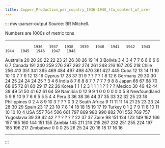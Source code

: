 ```yaml
---
title: Copper_Production_per_country_1936-1948_(Cu_content_of_ore)
---
```


::: mw-parser-output
Source: BR Mitchell.

Numbers are 1000s of metric tons

---

                 1936   1937   1938   1939   1940   1941   1942   1943   1944   1945   1946   1947   1948

Australia 20 20 20 22 22 23 21 26 30 26 19 14 3
Bolivia 3 4 3 4 7 7 6 6 6 6 6 6 7
Canada 191 240 259 276 297 292 274 261 248 216 167 205 218
Chile 256 413 351 341 365 469 484 497 498 470 361 427 445
Cuba 12 13 14 11 10 10 10 7 7 9 12 13 16
Cyprus 17 28 37 31 9 ? ? ? ? 1 8 12 6
Germany 29 30 30 24 25 24 24 24 25 ? 3 4 6
India 8 7 6 8 8 7 7 7 7 7 9 8 8
Japan 68 67 68 70 68 65 72 81 80 29 17 22 26
Korea 1 1 1 2 3 1 1 1 1 ? ? ? ?
Mexico 30 46 42 44 38 49 51 50 41 62 61 64 59
Namibia 0 12 9 9 1 0 0 0 0 0 0 5 8
Newfoundland 5 9 8 10 9 7 6 6 5 5 5 4 4
Peru 3 36 38 36 44 37 35 33 32 32 25 23 18
Philippines 0 2 4 8 9 10 3 ? ? ? 0 3 2
South Africa 9 11 11 11 14 21 25 23 23 24 28 30 29
Spain 23 17 23 10 7 8 14 18 18 15 19 17 19
Turkey 0 1 2 7 9 11 8 10 11 10 10 10 4
USA 557 764 506 661 797 869 980 990 882 701 552 769 757
Yugoslavia 39 39 42 42 ? ? ? ? ? ? 22 37 37
Zaire 98 151 124 123 149 162 166 157 165 160 144 151 155
Zambia 145 211 216 215 267 232 251 255 224 197 185 196 217
Zimbabwe 0 0 0 25 26 25 24 20 18 18 17 16 16

---

:::
